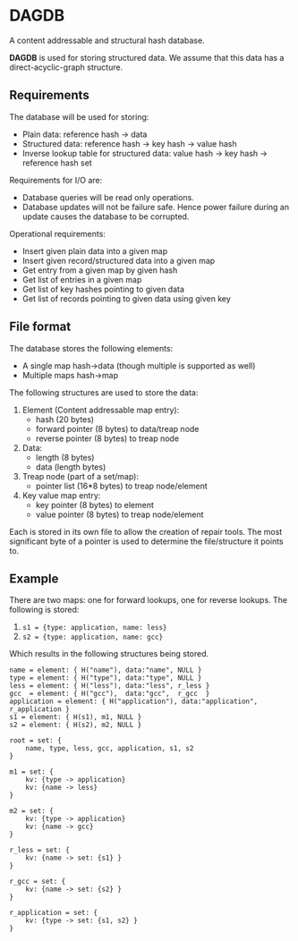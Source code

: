 DAGDB
=====
A content addressable and structural hash database. 

**DAGDB** is used for storing structured data. We assume that this data has a direct-acyclic-graph structure. 

Requirements
------------
The database will be used for storing:

 - Plain data: reference hash -> data
 - Structured data: reference hash -> key hash -> value hash 
 - Inverse lookup table for structured data: value hash -> key hash -> reference hash set

Requirements for I/O are:

 - Database queries will be read only operations.
 - Database updates will not be failure safe. Hence power failure during an update causes the database to be corrupted.
 
Operational requirements:
 
 - Insert given plain data into a given map
 - Insert given record/structured data into a given map
 - Get entry from a given map by given hash
 - Get list of entries in a given map
 - Get list of key hashes pointing to given data
 - Get list of records pointing to given data using given key

File format
-----------
The database stores the following elements:
 
 - A single map hash->data (though multiple is supported as well)
 - Multiple maps hash->map

The following structures are used to store the data:

1. Element (Content addressable map entry):
	- hash (20 bytes)
	- forward pointer (8 bytes) to data/treap node
	- reverse pointer (8 bytes) to treap node
2. Data: 
	- length (8 bytes)
	- data (length bytes)
3. Treap node (part of a set/map): 
	- pointer list (16*8 bytes) to treap node/element
4. Key value map entry:
	- key pointer (8 bytes) to element
	- value pointer (8 bytes) to treap node/element

Each is stored in its own file to allow the creation of repair tools.
The most significant byte of a pointer is used to determine the file/structure it points to.

Example
-------
There are two maps: one for forward lookups, one for reverse lookups. The following is stored:

1. `s1 = {type: application, name: less}`
2. `s2 = {type: application, name: gcc}`

Which results in the following structures being stored. 

	name = element: { H("name"), data:"name", NULL }
	type = element: { H("type"), data:"type", NULL }
	less = element: { H("less"), data:"less", r_less }
	gcc  = element: { H("gcc"),  data:"gcc",  r_gcc  }
	application = element: { H("application"), data:"application", r_application }
	s1 = element: { H(s1), m1, NULL }
	s2 = element: { H(s2), m2, NULL }

	root = set: {
		name, type, less, gcc, application, s1, s2
	}

	m1 = set: {
		kv: {type -> application}
		kv: {name -> less}
	}

	m2 = set: {
		kv: {type -> application}
		kv: {name -> gcc}
	}

	r_less = set: {
		kv: {name -> set: {s1} }
	}

	r_gcc = set: {
		kv: {name -> set: {s2} }
	}

	r_application = set: {
		kv: {type -> set: {s1, s2} }
	}
